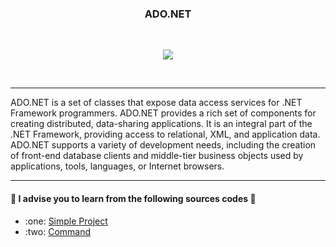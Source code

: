 <h3><p align="center"> ADO.NET</p></h3></br>
<p align="center"><img src="http://csharpcorner.mindcrackerinc.netdna-cdn.com/UploadFile/puranindia/what-is-ado-net/Images/arctitecture.gif"></p></br>
<hr/>
ADO.NET is a set of classes that expose data access services for .NET Framework programmers. ADO.NET provides a rich set of components for creating distributed, data-sharing applications. It is an integral part of the .NET Framework, providing access to relational, XML, and application data. ADO.NET supports a variety of development needs, including the creation of front-end database clients and middle-tier business objects used by applications, tools, languages, or Internet browsers.
<hr/>
<h4>📄 I advise you to learn from the following sources codes 📄</h4>
<ul>
<li>:one: <a href="https://github.com/VanHakobyan/ADO.NETProjects/tree/master/SimpleConsApp">Simple Project</a>
<li>:two: <a href="https://github.com/VanHakobyan/ADO.NETProjects/tree/master/Commands">Command</a>
<ul/>
